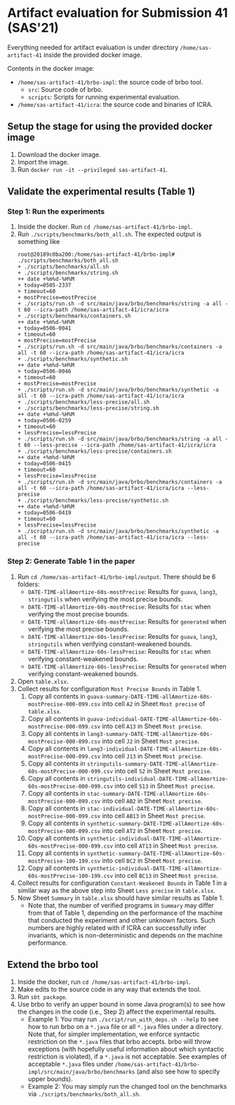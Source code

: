 # Artifact evaluation for Submission 41 (SAS'21)

Everything needed for artifact evaluation is under directory `/home/sas-artifact-41` inside the provided docker image.

Contents in the docker image:

- `/home/sas-artifact-41/brbo-impl`: the source code of brbo tool.
    - `src`: Source code of brbo.
    - `scripts`: Scripts for running experimental evaluation.
- `/home/sas-artifact-41/icra`: the source code and binaries of ICRA.

## Setup the stage for using the provided docker image

1. Download the docker image.
2. Import the image.
3. Run `docker run -it --privileged sas-artifact-41`.

## Validate the experimental results (Table 1)

### Step 1: Run the experiments

1. Inside the docker. Run `cd /home/sas-artifact-41/brbo-impl`.
2. Run `./scripts/benchmarks/both_all.sh`. The expected output is something like
    ```
    root@20189c0ba200:/home/sas-artifact-41/brbo-impl# ./scripts/benchmarks/both_all.sh
    + ./scripts/benchmarks/all.sh
    + ./scripts/benchmarks/string.sh
    ++ date +%m%d-%H%M
    + today=0505-2337
    + timeout=60
    + mostPrecise=mostPrecise
    + ./scripts/run.sh -d src/main/java/brbo/benchmarks/string -a all -t 60 --icra-path /home/sas-artifact-41/icra/icra
    + ./scripts/benchmarks/containers.sh
    ++ date +%m%d-%H%M
    + today=0506-0041
    + timeout=60
    + mostPrecise=mostPrecise
    + ./scripts/run.sh -d src/main/java/brbo/benchmarks/containers -a all -t 60 --icra-path /home/sas-artifact-41/icra/icra
    + ./scripts/benchmarks/synthetic.sh
    ++ date +%m%d-%H%M
    + today=0506-0046
    + timeout=60
    + mostPrecise=mostPrecise
    + ./scripts/run.sh -d src/main/java/brbo/benchmarks/synthetic -a all -t 60 --icra-path /home/sas-artifact-41/icra/icra
    + ./scripts/benchmarks/less-precise/all.sh
    + ./scripts/benchmarks/less-precise/string.sh
    ++ date +%m%d-%H%M
    + today=0506-0259
    + timeout=60
    + lessPrecise=lessPrecise
    + ./scripts/run.sh -d src/main/java/brbo/benchmarks/string -a all -t 60 --less-precise --icra-path /home/sas-artifact-41/icra/icra
    + ./scripts/benchmarks/less-precise/containers.sh
    ++ date +%m%d-%H%M
    + today=0506-0415
    + timeout=60
    + lessPrecise=lessPrecise
    + ./scripts/run.sh -d src/main/java/brbo/benchmarks/containers -a all -t 60 --icra-path /home/sas-artifact-41/icra/icra --less-precise
    + ./scripts/benchmarks/less-precise/synthetic.sh
    ++ date +%m%d-%H%M
    + today=0506-0419
    + timeout=60
    + lessPrecise=lessPrecise
    + ./scripts/run.sh -d src/main/java/brbo/benchmarks/synthetic -a all -t 60 --icra-path /home/sas-artifact-41/icra/icra --less-precise
    ```

### Step 2: Generate Table 1 in the paper

1. Run `cd /home/sas-artifact-41/brbo-impl/output`. There should be 6 folders:
    - `DATE-TIME-allAmortize-60s-mostPrecise`: Results for `guava`, `lang3`, `stringutils` when verifying the most precise bounds.
    - `DATE-TIME-allAmortize-60s-mostPrecise`: Results for `stac` when verifying the most precise bounds.
    - `DATE-TIME-allAmortize-60s-mostPrecise`: Results for `generated` when verifying the most precise bounds.
    - `DATE-TIME-allAmortize-60s-lessPrecise`: Results for `guava`, `lang3`, `stringutils` when verifying constant-weakened bounds.
    - `DATE-TIME-allAmortize-60s-lessPrecise`: Results for `stac` when verifying constant-weakened bounds.
    - `DATE-TIME-allAmortize-60s-lessPrecise`: Results for `generated` when verifying constant-weakened bounds.
2. Open `table.xlsx`.
3. Collect results for configuration `Most Precise Bounds` in Table 1.
    1. Copy all contents in `guava-summary-DATE-TIME-allAmortize-60s-mostPrecise-000-099.csv` into cell `A2` in Sheet `Most precise` of `table.xlsx`.
    2. Copy all contents in `guava-individual-DATE-TIME-allAmortize-60s-mostPrecise-000-099.csv` into cell `A13` in Sheet `Most precise`.
    3. Copy all contents in `lang3-summary-DATE-TIME-allAmortize-60s-mostPrecise-000-099.csv` into cell `J2` in Sheet `Most precise`.
    4. Copy all contents in `lang3-individual-DATE-TIME-allAmortize-60s-mostPrecise-000-099.csv` into cell `J13` in Sheet `Most precise`.
    5. Copy all contents in `stringutils-summary-DATE-TIME-allAmortize-60s-mostPrecise-000-099.csv` into cell `S2` in Sheet `Most precise`.
    6. Copy all contents in `stringutils-individual-DATE-TIME-allAmortize-60s-mostPrecise-000-099.csv` into cell `S13` in Sheet `Most precise`.
    7. Copy all contents in `stac-summary-DATE-TIME-allAmortize-60s-mostPrecise-000-099.csv` into cell `AB2` in Sheet `Most precise`.
    8. Copy all contents in `stac-individual-DATE-TIME-allAmortize-60s-mostPrecise-000-099.csv` into cell `AB13` in Sheet `Most precise`.
    9. Copy all contents in `synthetic-summary-DATE-TIME-allAmortize-60s-mostPrecise-000-099.csv` into cell `AT2` in Sheet `Most precise`.
    10. Copy all contents in `synthetic-individual-DATE-TIME-allAmortize-60s-mostPrecise-000-099.csv` into cell `AT13` in Sheet `Most precise`.
    11. Copy all contents in `synthetic-summary-DATE-TIME-allAmortize-60s-mostPrecise-100-199.csv` into cell `BC2` in Sheet `Most precise`.
    12. Copy all contents in `synthetic-individual-DATE-TIME-allAmortize-60s-mostPrecise-100-199.csv` into cell `BC13` in Sheet `Most precise`.
4. Collect results for configuration `Constant-Weakened Bounds` in Table 1 in a similar way as the above step into Sheet `Less precise` in `table.xlsx`.
5. Now Sheet `Summary` in `table.xlsx` should have similar results as Table 1.
    - Note that, the number of verified programs in `Summary` may differ from that of Table 1, depending on the performance of the machine that conducted the experiment and other unknown factors. Such numbers are highly related with if ICRA can successfully infer invariants, which is non-deterministic and depends on the machine performance.

## Extend the brbo tool

1. Inside the docker, run `cd /home/sas-artifact-41/brbo-impl`.
2. Make edits to the source code in any way that extends the tool.
3. Run `sbt package`.
4. Use brbo to verify an upper bound in some Java program(s) to see how the changes in the code (i.e., Step 2) affect the experimental results.
    - Example 1: You may run `./script/run_with_deps.sh --help` to see how to run brbo on a `*.java` file or all `*.java` files under a directory. Note that, for simpler implementation, we enforce syntactic restriction on the `*.java` files that brbo accepts. brbo will throw exceptions (with hopefully useful information about which syntactic restriction is violated), if a `*.java` is not acceptable. See examples of acceptable `*.java` files under `/home/sas-artifact-41/brbo-impl/src/main/java/brbo/benchmarks` (and also see how to specify upper bounds).
    - Example 2: You may simply run the changed tool on the benchmarks via `./scripts/benchmarks/both_all.sh`.
